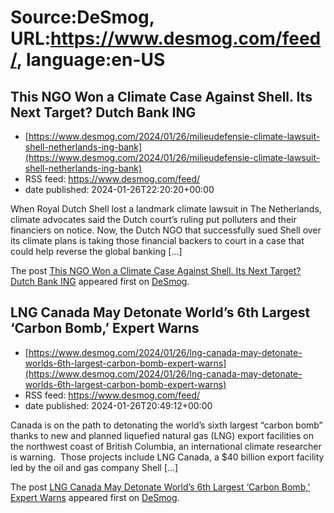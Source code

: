 # Source:DeSmog, URL:https://www.desmog.com/feed/, language:en-US

## This NGO Won a Climate Case Against Shell. Its Next Target? Dutch Bank ING
 - [https://www.desmog.com/2024/01/26/milieudefensie-climate-lawsuit-shell-netherlands-ing-bank](https://www.desmog.com/2024/01/26/milieudefensie-climate-lawsuit-shell-netherlands-ing-bank)
 - RSS feed: https://www.desmog.com/feed/
 - date published: 2024-01-26T22:20:20+00:00

<p>When Royal Dutch Shell lost a landmark climate lawsuit in The Netherlands, climate advocates said the Dutch court’s ruling put polluters and their financiers on notice. Now, the Dutch NGO that successfully sued Shell over its climate plans is taking those financial backers to court in a case that could help reverse the global banking [&#8230;]</p>
<p>The post <a href="https://www.desmog.com/2024/01/26/milieudefensie-climate-lawsuit-shell-netherlands-ing-bank/">This NGO Won a Climate Case Against Shell. Its Next Target? Dutch Bank ING</a> appeared first on <a href="https://www.desmog.com">DeSmog</a>.</p>

## LNG Canada May Detonate World’s 6th Largest ‘Carbon Bomb,’ Expert Warns
 - [https://www.desmog.com/2024/01/26/lng-canada-may-detonate-worlds-6th-largest-carbon-bomb-expert-warns](https://www.desmog.com/2024/01/26/lng-canada-may-detonate-worlds-6th-largest-carbon-bomb-expert-warns)
 - RSS feed: https://www.desmog.com/feed/
 - date published: 2024-01-26T20:49:12+00:00

<p>Canada is on the path to detonating the world’s sixth largest “carbon bomb” thanks to new and planned liquefied natural gas (LNG) export facilities on the northwest coast of British Columbia, an international climate researcher is warning.&#160; Those projects include LNG Canada, a $40 billion export facility led by the oil and gas company Shell [&#8230;]</p>
<p>The post <a href="https://www.desmog.com/2024/01/26/lng-canada-may-detonate-worlds-6th-largest-carbon-bomb-expert-warns/">LNG Canada May Detonate World’s 6th Largest ‘Carbon Bomb,’ Expert Warns</a> appeared first on <a href="https://www.desmog.com">DeSmog</a>.</p>

